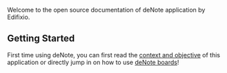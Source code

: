 Welcome to the open source documentation of deNote application by Edifixio.

## Getting Started
First time using deNote, you can first read the [context and objective](Context-And-Objective) of this application or directly jump in on how to use [deNote boards](Board)!